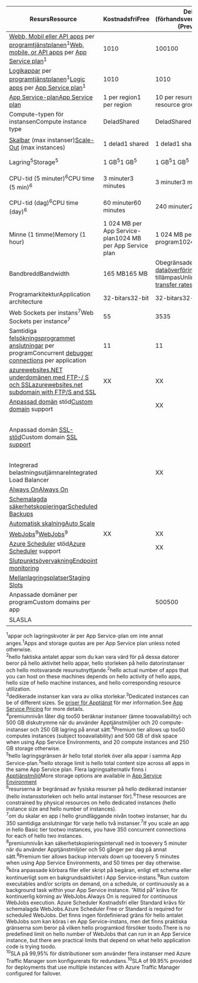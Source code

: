 | <span data-ttu-id="3ec3c-101">Resurs</span><span class="sxs-lookup"><span data-stu-id="3ec3c-101">Resource</span></span> | <span data-ttu-id="3ec3c-102">Kostnadsfri</span><span class="sxs-lookup"><span data-stu-id="3ec3c-102">Free</span></span> | <span data-ttu-id="3ec3c-103">Delad (förhandsversion)</span><span class="sxs-lookup"><span data-stu-id="3ec3c-103">Shared (Preview)</span></span> | <span data-ttu-id="3ec3c-104">Basic</span><span class="sxs-lookup"><span data-stu-id="3ec3c-104">Basic</span></span> | <span data-ttu-id="3ec3c-105">Standard</span><span class="sxs-lookup"><span data-stu-id="3ec3c-105">Standard</span></span> | <span data-ttu-id="3ec3c-106">Premium (förhandsgranskning)</span><span class="sxs-lookup"><span data-stu-id="3ec3c-106">Premium (Preview)</span></span></th> |
| --- | --- | --- | --- | --- | --- |
| <span data-ttu-id="3ec3c-107">[Webb, Mobil eller API apps](https://azure.microsoft.com/services/app-service/) per [programtjänstplanen](../articles/app-service/azure-web-sites-web-hosting-plans-in-depth-overview.md)<sup>1</sup></span><span class="sxs-lookup"><span data-stu-id="3ec3c-107">[Web, mobile, or API apps](https://azure.microsoft.com/services/app-service/) per [App Service plan](../articles/app-service/azure-web-sites-web-hosting-plans-in-depth-overview.md)<sup>1</sup></span></span> |<span data-ttu-id="3ec3c-108">10</span><span class="sxs-lookup"><span data-stu-id="3ec3c-108">10</span></span> |<span data-ttu-id="3ec3c-109">100</span><span class="sxs-lookup"><span data-stu-id="3ec3c-109">100</span></span> |<span data-ttu-id="3ec3c-110">Obegränsade<sup>2</sup></span><span class="sxs-lookup"><span data-stu-id="3ec3c-110">Unlimited<sup>2</sup></span></span> |<span data-ttu-id="3ec3c-111">Obegränsade<sup>2</sup></span><span class="sxs-lookup"><span data-stu-id="3ec3c-111">Unlimited<sup>2</sup></span></span> |<span data-ttu-id="3ec3c-112">Obegränsade<sup>2</sup></span><span class="sxs-lookup"><span data-stu-id="3ec3c-112">Unlimited<sup>2</sup></span></span> |
| <span data-ttu-id="3ec3c-113">[Logikappar](https://azure.microsoft.com/services/app-service/logic/) per [programtjänstplanen](../articles/app-service/azure-web-sites-web-hosting-plans-in-depth-overview.md)</a><sup>1</sup></span><span class="sxs-lookup"><span data-stu-id="3ec3c-113">[Logic apps](https://azure.microsoft.com/services/app-service/logic/) per [App Service plan](../articles/app-service/azure-web-sites-web-hosting-plans-in-depth-overview.md)</a><sup>1</sup></span></span> |<span data-ttu-id="3ec3c-114">10</span><span class="sxs-lookup"><span data-stu-id="3ec3c-114">10</span></span> |<span data-ttu-id="3ec3c-115">10</span><span class="sxs-lookup"><span data-stu-id="3ec3c-115">10</span></span> |<span data-ttu-id="3ec3c-116">10</span><span class="sxs-lookup"><span data-stu-id="3ec3c-116">10</span></span> |<span data-ttu-id="3ec3c-117">20 per kärna</span><span class="sxs-lookup"><span data-stu-id="3ec3c-117">20 per core</span></span> |<span data-ttu-id="3ec3c-118">20 per kärna</span><span class="sxs-lookup"><span data-stu-id="3ec3c-118">20 per core</span></span> |
| [<span data-ttu-id="3ec3c-119">App Service-plan</span><span class="sxs-lookup"><span data-stu-id="3ec3c-119">App Service plan</span></span>](../articles/app-service/azure-web-sites-web-hosting-plans-in-depth-overview.md) |<span data-ttu-id="3ec3c-120">1 per region</span><span class="sxs-lookup"><span data-stu-id="3ec3c-120">1 per region</span></span> |<span data-ttu-id="3ec3c-121">10 per resursgrupp</span><span class="sxs-lookup"><span data-stu-id="3ec3c-121">10 per resource group</span></span> |<span data-ttu-id="3ec3c-122">100 per resursgrupp</span><span class="sxs-lookup"><span data-stu-id="3ec3c-122">100 per resource group</span></span> |<span data-ttu-id="3ec3c-123">100 per resursgrupp</span><span class="sxs-lookup"><span data-stu-id="3ec3c-123">100 per resource group</span></span> |<span data-ttu-id="3ec3c-124">100 per resursgrupp</span><span class="sxs-lookup"><span data-stu-id="3ec3c-124">100 per resource group</span></span> |
| <span data-ttu-id="3ec3c-125">Compute-typen för instansen</span><span class="sxs-lookup"><span data-stu-id="3ec3c-125">Compute instance type</span></span> |<span data-ttu-id="3ec3c-126">Delad</span><span class="sxs-lookup"><span data-stu-id="3ec3c-126">Shared</span></span> |<span data-ttu-id="3ec3c-127">Delad</span><span class="sxs-lookup"><span data-stu-id="3ec3c-127">Shared</span></span> |<span data-ttu-id="3ec3c-128">Dedikerad<sup>3</sup></span><span class="sxs-lookup"><span data-stu-id="3ec3c-128">Dedicated<sup>3</sup></span></span> |<span data-ttu-id="3ec3c-129">Dedikerad<sup>3</sup></span><span class="sxs-lookup"><span data-stu-id="3ec3c-129">Dedicated<sup>3</sup></span></span> |<span data-ttu-id="3ec3c-130">Dedikerad<sup>3</sup></span><span class="sxs-lookup"><span data-stu-id="3ec3c-130">Dedicated<sup>3</sup></span></span></p> |
| <span data-ttu-id="3ec3c-131">[Skalbar](../articles/app-service-web/web-sites-scale.md) (max instanser)</span><span class="sxs-lookup"><span data-stu-id="3ec3c-131">[Scale-Out](../articles/app-service-web/web-sites-scale.md) (max instances)</span></span> |<span data-ttu-id="3ec3c-132">1 delad</span><span class="sxs-lookup"><span data-stu-id="3ec3c-132">1 shared</span></span> |<span data-ttu-id="3ec3c-133">1 delad</span><span class="sxs-lookup"><span data-stu-id="3ec3c-133">1 shared</span></span> |<span data-ttu-id="3ec3c-134">3 dedikerade<sup>3</sup></span><span class="sxs-lookup"><span data-stu-id="3ec3c-134">3 dedicated<sup>3</sup></span></span> |<span data-ttu-id="3ec3c-135">10 dedikerade<sup>3</sup></span><span class="sxs-lookup"><span data-stu-id="3ec3c-135">10 dedicated<sup>3</sup></span></span> |<span data-ttu-id="3ec3c-136">20 dedikerad (50 i ASE)<sup>3,4</sup></span><span class="sxs-lookup"><span data-stu-id="3ec3c-136">20 dedicated (50 in ASE)<sup>3,4</sup></span></span> |
| <span data-ttu-id="3ec3c-137">Lagring<sup>5</sup></span><span class="sxs-lookup"><span data-stu-id="3ec3c-137">Storage<sup>5</sup></span></span> |<span data-ttu-id="3ec3c-138">1 GB<sup>5</sup></span><span class="sxs-lookup"><span data-stu-id="3ec3c-138">1 GB<sup>5</sup></span></span> |<span data-ttu-id="3ec3c-139">1 GB<sup>5</sup></span><span class="sxs-lookup"><span data-stu-id="3ec3c-139">1 GB<sup>5</sup></span></span> |<span data-ttu-id="3ec3c-140">10 GB<sup>5</sup></span><span class="sxs-lookup"><span data-stu-id="3ec3c-140">10 GB<sup>5</sup></span></span> |<span data-ttu-id="3ec3c-141">50 GB<sup>5</sup></span><span class="sxs-lookup"><span data-stu-id="3ec3c-141">50 GB<sup>5</sup></span></span> |<span data-ttu-id="3ec3c-142">500 GB<sup>4,5</sup></span><span class="sxs-lookup"><span data-stu-id="3ec3c-142">500 GB<sup>4,5</sup></span></span></p> |
| <span data-ttu-id="3ec3c-143">CPU-tid (5 minuter)<sup>6</sup></span><span class="sxs-lookup"><span data-stu-id="3ec3c-143">CPU time (5 min)<sup>6</sup></span></span> |<span data-ttu-id="3ec3c-144">3 minuter</span><span class="sxs-lookup"><span data-stu-id="3ec3c-144">3 minutes</span></span> |<span data-ttu-id="3ec3c-145">3 minuter</span><span class="sxs-lookup"><span data-stu-id="3ec3c-145">3 minutes</span></span> |<span data-ttu-id="3ec3c-146">Obegränsade, betala på standard [priser](https://azure.microsoft.com/pricing/details/app-service/)</a></span><span class="sxs-lookup"><span data-stu-id="3ec3c-146">Unlimited, pay at standard [rates](https://azure.microsoft.com/pricing/details/app-service/)</a></span></span> |<span data-ttu-id="3ec3c-147">Obegränsad betala vid standardpriser</span><span class="sxs-lookup"><span data-stu-id="3ec3c-147">Unlimited, pay at standard rates</span></span> |<span data-ttu-id="3ec3c-148">Obegränsad betala vid standardpriser</span><span class="sxs-lookup"><span data-stu-id="3ec3c-148">Unlimited, pay at standard rates</span></span> |
| <span data-ttu-id="3ec3c-149">CPU-tid (dag)<sup>6</sup></span><span class="sxs-lookup"><span data-stu-id="3ec3c-149">CPU time (day)<sup>6</sup></span></span> |<span data-ttu-id="3ec3c-150">60 minuter</span><span class="sxs-lookup"><span data-stu-id="3ec3c-150">60 minutes</span></span> |<span data-ttu-id="3ec3c-151">240 minuter</span><span class="sxs-lookup"><span data-stu-id="3ec3c-151">240 minutes</span></span> |<span data-ttu-id="3ec3c-152">Obegränsade, betala på standard [priser](https://azure.microsoft.com/pricing/details/app-service/)</a></span><span class="sxs-lookup"><span data-stu-id="3ec3c-152">Unlimited, pay at standard [rates](https://azure.microsoft.com/pricing/details/app-service/)</a></span></span> |<span data-ttu-id="3ec3c-153">Obegränsad betala vid standardpriser</span><span class="sxs-lookup"><span data-stu-id="3ec3c-153">Unlimited, pay at standard rates</span></span> |<span data-ttu-id="3ec3c-154">Obegränsad betala vid standardpriser</span><span class="sxs-lookup"><span data-stu-id="3ec3c-154">Unlimited, pay at standard rates</span></span> |
| <span data-ttu-id="3ec3c-155">Minne (1 timme)</span><span class="sxs-lookup"><span data-stu-id="3ec3c-155">Memory (1 hour)</span></span> |<span data-ttu-id="3ec3c-156">1 024 MB per App Service-plan</span><span class="sxs-lookup"><span data-stu-id="3ec3c-156">1024 MB per App Service plan</span></span> |<span data-ttu-id="3ec3c-157">1 024 MB per program</span><span class="sxs-lookup"><span data-stu-id="3ec3c-157">1024 MB per app</span></span> |<span data-ttu-id="3ec3c-158">Saknas</span><span class="sxs-lookup"><span data-stu-id="3ec3c-158">N/A</span></span> |<span data-ttu-id="3ec3c-159">Saknas</span><span class="sxs-lookup"><span data-stu-id="3ec3c-159">N/A</span></span> |<span data-ttu-id="3ec3c-160">Saknas</span><span class="sxs-lookup"><span data-stu-id="3ec3c-160">N/A</span></span> |
| <span data-ttu-id="3ec3c-161">Bandbredd</span><span class="sxs-lookup"><span data-stu-id="3ec3c-161">Bandwidth</span></span> |<span data-ttu-id="3ec3c-162">165 MB</span><span class="sxs-lookup"><span data-stu-id="3ec3c-162">165 MB</span></span> |<span data-ttu-id="3ec3c-163">Obegränsade, [priser för dataöverföring](https://azure.microsoft.com/pricing/details/data-transfers/) tillämpas</span><span class="sxs-lookup"><span data-stu-id="3ec3c-163">Unlimited, [data transfer rates](https://azure.microsoft.com/pricing/details/data-transfers/) apply</span></span> |<span data-ttu-id="3ec3c-164">Obegränsad dataöverföring tillämpas</span><span class="sxs-lookup"><span data-stu-id="3ec3c-164">Unlimited, data transfer rates apply</span></span> |<span data-ttu-id="3ec3c-165">Obegränsad dataöverföring tillämpas</span><span class="sxs-lookup"><span data-stu-id="3ec3c-165">Unlimited, data transfer rates apply</span></span> |<span data-ttu-id="3ec3c-166">Obegränsad dataöverföring tillämpas</span><span class="sxs-lookup"><span data-stu-id="3ec3c-166">Unlimited, data transfer rates apply</span></span> |
| <span data-ttu-id="3ec3c-167">Programarkitektur</span><span class="sxs-lookup"><span data-stu-id="3ec3c-167">Application architecture</span></span> |<span data-ttu-id="3ec3c-168">32-bitars</span><span class="sxs-lookup"><span data-stu-id="3ec3c-168">32-bit</span></span> |<span data-ttu-id="3ec3c-169">32-bitars</span><span class="sxs-lookup"><span data-stu-id="3ec3c-169">32-bit</span></span> |<span data-ttu-id="3ec3c-170">32-bitars/64-bitars</span><span class="sxs-lookup"><span data-stu-id="3ec3c-170">32-bit/64-bit</span></span> |<span data-ttu-id="3ec3c-171">32-bitars/64-bitars</span><span class="sxs-lookup"><span data-stu-id="3ec3c-171">32-bit/64-bit</span></span> |<span data-ttu-id="3ec3c-172">32-bitars/64-bitars</span><span class="sxs-lookup"><span data-stu-id="3ec3c-172">32-bit/64-bit</span></span> |
| <span data-ttu-id="3ec3c-173">Web Sockets per instans<sup>7</sup></span><span class="sxs-lookup"><span data-stu-id="3ec3c-173">Web Sockets per instance<sup>7</sup></span></span> |<span data-ttu-id="3ec3c-174">5</span><span class="sxs-lookup"><span data-stu-id="3ec3c-174">5</span></span> |<span data-ttu-id="3ec3c-175">35</span><span class="sxs-lookup"><span data-stu-id="3ec3c-175">35</span></span> |<span data-ttu-id="3ec3c-176">350</span><span class="sxs-lookup"><span data-stu-id="3ec3c-176">350</span></span> |<span data-ttu-id="3ec3c-177">Obegränsat</span><span class="sxs-lookup"><span data-stu-id="3ec3c-177">Unlimited</span></span> |<span data-ttu-id="3ec3c-178">Obegränsat</span><span class="sxs-lookup"><span data-stu-id="3ec3c-178">Unlimited</span></span> |
| <span data-ttu-id="3ec3c-179">Samtidiga [felsökningsprogrammet anslutningar](../articles/app-service-web/web-sites-dotnet-troubleshoot-visual-studio.md) per program</span><span class="sxs-lookup"><span data-stu-id="3ec3c-179">Concurrent [debugger connections](../articles/app-service-web/web-sites-dotnet-troubleshoot-visual-studio.md) per application</span></span> |<span data-ttu-id="3ec3c-180">1</span><span class="sxs-lookup"><span data-stu-id="3ec3c-180">1</span></span> |<span data-ttu-id="3ec3c-181">1</span><span class="sxs-lookup"><span data-stu-id="3ec3c-181">1</span></span> |<span data-ttu-id="3ec3c-182">1</span><span class="sxs-lookup"><span data-stu-id="3ec3c-182">1</span></span> |<span data-ttu-id="3ec3c-183">5</span><span class="sxs-lookup"><span data-stu-id="3ec3c-183">5</span></span> |<span data-ttu-id="3ec3c-184">5</span><span class="sxs-lookup"><span data-stu-id="3ec3c-184">5</span></span> |
| [<span data-ttu-id="3ec3c-185">azurewebsites.NET underdomänen med FTP-/ S och SSL</span><span class="sxs-lookup"><span data-stu-id="3ec3c-185">azurewebsites.net subdomain with FTP/S and SSL</span></span>](../articles/app-service-web/web-sites-configure-ssl-certificate.md) |<span data-ttu-id="3ec3c-186">X</span><span class="sxs-lookup"><span data-stu-id="3ec3c-186">X</span></span> |<span data-ttu-id="3ec3c-187">X</span><span class="sxs-lookup"><span data-stu-id="3ec3c-187">X</span></span> |<span data-ttu-id="3ec3c-188">X</span><span class="sxs-lookup"><span data-stu-id="3ec3c-188">X</span></span> |<span data-ttu-id="3ec3c-189">X</span><span class="sxs-lookup"><span data-stu-id="3ec3c-189">X</span></span> |<span data-ttu-id="3ec3c-190">X</span><span class="sxs-lookup"><span data-stu-id="3ec3c-190">X</span></span> |
| <span data-ttu-id="3ec3c-191">[Anpassad domän](../articles/app-service-web/web-sites-custom-domain-name.md) stöd</span><span class="sxs-lookup"><span data-stu-id="3ec3c-191">[Custom domain](../articles/app-service-web/web-sites-custom-domain-name.md) support</span></span> | |<span data-ttu-id="3ec3c-192">X</span><span class="sxs-lookup"><span data-stu-id="3ec3c-192">X</span></span> |<span data-ttu-id="3ec3c-193">X</span><span class="sxs-lookup"><span data-stu-id="3ec3c-193">X</span></span> |<span data-ttu-id="3ec3c-194">X</span><span class="sxs-lookup"><span data-stu-id="3ec3c-194">X</span></span> |<span data-ttu-id="3ec3c-195">X</span><span class="sxs-lookup"><span data-stu-id="3ec3c-195">X</span></span> |
| <span data-ttu-id="3ec3c-196">Anpassad domän [SSL-stöd](../articles/app-service-web/web-sites-configure-ssl-certificate.md)</span><span class="sxs-lookup"><span data-stu-id="3ec3c-196">Custom domain [SSL support](../articles/app-service-web/web-sites-configure-ssl-certificate.md)</span></span> | | |<span data-ttu-id="3ec3c-197">Obegränsat</span><span class="sxs-lookup"><span data-stu-id="3ec3c-197">Unlimited</span></span> |<span data-ttu-id="3ec3c-198">Obegränsad, 5 SNI SSL och 1 IP SSL-anslutningar som ingår</span><span class="sxs-lookup"><span data-stu-id="3ec3c-198">Unlimited, 5 SNI SSL and 1 IP SSL connections included</span></span> |<span data-ttu-id="3ec3c-199">Obegränsad, 5 SNI SSL och 1 IP SSL-anslutningar som ingår</span><span class="sxs-lookup"><span data-stu-id="3ec3c-199">Unlimited, 5 SNI SSL and 1 IP SSL connections included</span></span> |
| <span data-ttu-id="3ec3c-200">Integrerad belastningsutjämnare</span><span class="sxs-lookup"><span data-stu-id="3ec3c-200">Integrated Load Balancer</span></span> | |<span data-ttu-id="3ec3c-201">X</span><span class="sxs-lookup"><span data-stu-id="3ec3c-201">X</span></span> |<span data-ttu-id="3ec3c-202">X</span><span class="sxs-lookup"><span data-stu-id="3ec3c-202">X</span></span> |<span data-ttu-id="3ec3c-203">X</span><span class="sxs-lookup"><span data-stu-id="3ec3c-203">X</span></span> |<span data-ttu-id="3ec3c-204">X</span><span class="sxs-lookup"><span data-stu-id="3ec3c-204">X</span></span> |
| [<span data-ttu-id="3ec3c-205">Always On</span><span class="sxs-lookup"><span data-stu-id="3ec3c-205">Always On</span></span>](../articles/app-service-web/web-sites-configure.md) | | |<span data-ttu-id="3ec3c-206">X</span><span class="sxs-lookup"><span data-stu-id="3ec3c-206">X</span></span> |<span data-ttu-id="3ec3c-207">X</span><span class="sxs-lookup"><span data-stu-id="3ec3c-207">X</span></span> |<span data-ttu-id="3ec3c-208">X</span><span class="sxs-lookup"><span data-stu-id="3ec3c-208">X</span></span> |
| [<span data-ttu-id="3ec3c-209">Schemalagda säkerhetskopieringar</span><span class="sxs-lookup"><span data-stu-id="3ec3c-209">Scheduled Backups</span></span>](../articles/app-service-web/web-sites-backup.md) | | | |<span data-ttu-id="3ec3c-210">En gång per dag</span><span class="sxs-lookup"><span data-stu-id="3ec3c-210">Once per day</span></span> |<span data-ttu-id="3ec3c-211">Var 5: e minut<sup>8</sup></span><span class="sxs-lookup"><span data-stu-id="3ec3c-211">Once every 5 minutes<sup>8</sup></span></span> |
| [<span data-ttu-id="3ec3c-212">Automatisk skalning</span><span class="sxs-lookup"><span data-stu-id="3ec3c-212">Auto Scale</span></span>](../articles/app-service-web/web-sites-scale.md) | | |<span data-ttu-id="3ec3c-213">X</span><span class="sxs-lookup"><span data-stu-id="3ec3c-213">X</span></span> |<span data-ttu-id="3ec3c-214">X</span><span class="sxs-lookup"><span data-stu-id="3ec3c-214">X</span></span> |<span data-ttu-id="3ec3c-215">X</span><span class="sxs-lookup"><span data-stu-id="3ec3c-215">X</span></span> |
| <span data-ttu-id="3ec3c-216">[WebJobs](../articles/app-service-web/web-sites-create-web-jobs.md)<sup>9</sup></span><span class="sxs-lookup"><span data-stu-id="3ec3c-216">[WebJobs](../articles/app-service-web/web-sites-create-web-jobs.md)<sup>9</sup></span></span> |<span data-ttu-id="3ec3c-217">X</span><span class="sxs-lookup"><span data-stu-id="3ec3c-217">X</span></span> |<span data-ttu-id="3ec3c-218">X</span><span class="sxs-lookup"><span data-stu-id="3ec3c-218">X</span></span> |<span data-ttu-id="3ec3c-219">X</span><span class="sxs-lookup"><span data-stu-id="3ec3c-219">X</span></span> |<span data-ttu-id="3ec3c-220">X</span><span class="sxs-lookup"><span data-stu-id="3ec3c-220">X</span></span> |<span data-ttu-id="3ec3c-221">X</span><span class="sxs-lookup"><span data-stu-id="3ec3c-221">X</span></span> |
| <span data-ttu-id="3ec3c-222">[Azure Scheduler](https://azure.microsoft.com/services/scheduler/) stöd</span><span class="sxs-lookup"><span data-stu-id="3ec3c-222">[Azure Scheduler](https://azure.microsoft.com/services/scheduler/) support</span></span> | |<span data-ttu-id="3ec3c-223">X</span><span class="sxs-lookup"><span data-stu-id="3ec3c-223">X</span></span> |<span data-ttu-id="3ec3c-224">X</span><span class="sxs-lookup"><span data-stu-id="3ec3c-224">X</span></span> |<span data-ttu-id="3ec3c-225">X</span><span class="sxs-lookup"><span data-stu-id="3ec3c-225">X</span></span> |<span data-ttu-id="3ec3c-226">X</span><span class="sxs-lookup"><span data-stu-id="3ec3c-226">X</span></span> |
| [<span data-ttu-id="3ec3c-227">Slutpunktsövervakning</span><span class="sxs-lookup"><span data-stu-id="3ec3c-227">Endpoint monitoring</span></span>](../articles/app-service-web/web-sites-monitor.md) | | |<span data-ttu-id="3ec3c-228">X</span><span class="sxs-lookup"><span data-stu-id="3ec3c-228">X</span></span> |<span data-ttu-id="3ec3c-229">X</span><span class="sxs-lookup"><span data-stu-id="3ec3c-229">X</span></span> |<span data-ttu-id="3ec3c-230">X</span><span class="sxs-lookup"><span data-stu-id="3ec3c-230">X</span></span> |
| [<span data-ttu-id="3ec3c-231">Mellanlagringsplatser</span><span class="sxs-lookup"><span data-stu-id="3ec3c-231">Staging Slots</span></span>](../articles/app-service-web/web-sites-staged-publishing.md) | | | |<span data-ttu-id="3ec3c-232">5</span><span class="sxs-lookup"><span data-stu-id="3ec3c-232">5</span></span> |<span data-ttu-id="3ec3c-233">20</span><span class="sxs-lookup"><span data-stu-id="3ec3c-233">20</span></span> |
| <span data-ttu-id="3ec3c-234">Anpassade domäner per program</a></span><span class="sxs-lookup"><span data-stu-id="3ec3c-234">Custom domains per app</a></span></span> | |<span data-ttu-id="3ec3c-235">500</span><span class="sxs-lookup"><span data-stu-id="3ec3c-235">500</span></span> |<span data-ttu-id="3ec3c-236">500</span><span class="sxs-lookup"><span data-stu-id="3ec3c-236">500</span></span> |<span data-ttu-id="3ec3c-237">500</span><span class="sxs-lookup"><span data-stu-id="3ec3c-237">500</span></span> |<span data-ttu-id="3ec3c-238">500</span><span class="sxs-lookup"><span data-stu-id="3ec3c-238">500</span></span> |
| <span data-ttu-id="3ec3c-239">SLA</span><span class="sxs-lookup"><span data-stu-id="3ec3c-239">SLA</span></span> | |<p> |<span data-ttu-id="3ec3c-240">99,9 %</span><span class="sxs-lookup"><span data-stu-id="3ec3c-240">99.9%</span></span> |<span data-ttu-id="3ec3c-241">99.95%<sup>10</sup></span><span class="sxs-lookup"><span data-stu-id="3ec3c-241">99.95%<sup>10</sup></span></span> |<span data-ttu-id="3ec3c-242">99.95%<sup>10</sup></span><span class="sxs-lookup"><span data-stu-id="3ec3c-242">99.95%<sup>10</sup></span></span> |

<span data-ttu-id="3ec3c-243"><sup>1</sup>appar och lagringskvoter är per App Service-plan om inte annat anges.</span><span class="sxs-lookup"><span data-stu-id="3ec3c-243"><sup>1</sup>Apps and storage quotas are per App Service plan unless noted otherwise.</span></span>  
<span data-ttu-id="3ec3c-244"><sup>2</sup>hello faktiska antalet appar som du kan vara värd för på dessa datorer beror på hello aktivitet hello appar, hello storleken på hello datorinstanser och hello motsvarande resursutnyttjande.</span><span class="sxs-lookup"><span data-stu-id="3ec3c-244"><sup>2</sup>hello actual number of apps that you can host on these machines depends on hello activity of hello apps, hello size of hello machine instances, and hello corresponding resource utilization.</span></span>  
<span data-ttu-id="3ec3c-245"><sup>3</sup>dedikerade instanser kan vara av olika storlekar.</span><span class="sxs-lookup"><span data-stu-id="3ec3c-245"><sup>3</sup>Dedicated instances can be of different sizes.</span></span> <span data-ttu-id="3ec3c-246">Se [priser för Apptjänst](https://azure.microsoft.com/pricing/details/data-transfers/pricing/details/app-service/) för mer information.</span><span class="sxs-lookup"><span data-stu-id="3ec3c-246">See [App Service Pricing](https://azure.microsoft.com/pricing/details/data-transfers/pricing/details/app-service/) for more details.</span></span>  
<span data-ttu-id="3ec3c-247"><sup>4</sup>premiumnivån låter dig too50 beräknar instanser (ämne tooavailability) och 500 GB diskutrymme när du använder Apptjänstmiljöer och 20 compute-instanser och 250 GB lagring på annat sätt.</span><span class="sxs-lookup"><span data-stu-id="3ec3c-247"><sup>4</sup>Premium tier allows up too50 computes instances (subject tooavailability) and 500 GB of disk space when using App Service Environments, and 20 compute instances and 250 GB storage otherwise.</span></span>  
<span data-ttu-id="3ec3c-248"><sup>5</sup>hello lagringsgränsen är hello total storlek över alla appar i samma App Service-plan.</span><span class="sxs-lookup"><span data-stu-id="3ec3c-248"><sup>5</sup>hello storage limit is hello total content size across all apps in the same App Service plan.</span></span> <span data-ttu-id="3ec3c-249">Flera lagringsalternativ finns i [Apptjänstmiljö](../articles/app-service-web/app-service-web-configure-an-app-service-environment.md#storage)</span><span class="sxs-lookup"><span data-stu-id="3ec3c-249">More storage options are available in [App Service Environment](../articles/app-service-web/app-service-web-configure-an-app-service-environment.md#storage)</span></span>  
<span data-ttu-id="3ec3c-250"><sup>6</sup>resurserna är begränsad av fysiska resurser på hello dedikerad instanser (hello instansstorleken och hello antal instanser för).</span><span class="sxs-lookup"><span data-stu-id="3ec3c-250"><sup>6</sup>These resources are constrained by physical resources on hello dedicated instances (hello instance size and hello number of instances).</span></span>  
<span data-ttu-id="3ec3c-251"><sup>7</sup>om du skalar en app i hello grundläggande nivån tootwo instanser, har du 350 samtidiga anslutningar för varje hello två instanser.</span><span class="sxs-lookup"><span data-stu-id="3ec3c-251"><sup>7</sup>If you scale an app in hello Basic tier tootwo instances, you have 350 concurrent connections for each of hello two instances.</span></span>  
<span data-ttu-id="3ec3c-252"><sup>8</sup>premiumnivån kan säkerhetskopieringsintervall ned in tooevery 5 minuter när du använder Apptjänstmiljöer och 50 gånger per dag på annat sätt.</span><span class="sxs-lookup"><span data-stu-id="3ec3c-252"><sup>8</sup>Premium tier allows backup intervals down up tooevery 5 minutes when using App Service Environments, and 50 times per day otherwise.</span></span>  
<span data-ttu-id="3ec3c-253"><sup>9</sup>köra anpassade körbara filer eller skript på begäran, enligt ett schema eller kontinuerligt som en bakgrundsaktivitet i App Service-instans.</span><span class="sxs-lookup"><span data-stu-id="3ec3c-253"><sup>9</sup>Run custom executables and/or scripts on demand, on a schedule, or continuously as a background task within your App Service instance.</span></span> <span data-ttu-id="3ec3c-254">”Alltid på” krävs för kontinuerlig körning av WebJobs.</span><span class="sxs-lookup"><span data-stu-id="3ec3c-254">Always On is required for continuous WebJobs execution.</span></span> <span data-ttu-id="3ec3c-255">Azure Scheduler Kostnadsfri eller Standard krävs för schemalagda WebJobs.</span><span class="sxs-lookup"><span data-stu-id="3ec3c-255">Azure Scheduler Free or Standard is required for scheduled WebJobs.</span></span> <span data-ttu-id="3ec3c-256">Det finns ingen fördefinierad gräns för hello antalet WebJobs som kan köras i en App Service-instans, men det finns praktiska gränserna som beror på vilken hello programkod försöker toodo.</span><span class="sxs-lookup"><span data-stu-id="3ec3c-256">There is no predefined limit on hello number of WebJobs that can run in an App Service instance, but there are practical limits that depend on what hello application code is trying toodo.</span></span>   
<span data-ttu-id="3ec3c-257"><sup>10</sup>SLA på 99,95% för distributioner som använder flera instanser med Azure Traffic Manager som konfigurerats för redundans.</span><span class="sxs-lookup"><span data-stu-id="3ec3c-257"><sup>10</sup>SLA of 99.95% provided for deployments that use multiple instances with Azure Traffic Manager configured for failover.</span></span>  

